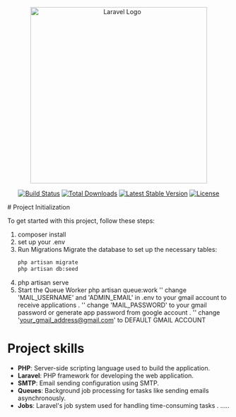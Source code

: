 <p align="center"><a href="https://laravel.com" target="_blank"><img src="https://raw.githubusercontent.com/laravel/art/master/logo-lockup/5%20SVG/2%20CMYK/1%20Full%20Color/laravel-logolockup-cmyk-red.svg" width="400" alt="Laravel Logo"></a></p>

<p align="center">
<a href="https://github.com/laravel/framework/actions"><img src="https://github.com/laravel/framework/workflows/tests/badge.svg" alt="Build Status"></a>
<a href="https://packagist.org/packages/laravel/framework"><img src="https://img.shields.io/packagist/dt/laravel/framework" alt="Total Downloads"></a>
<a href="https://packagist.org/packages/laravel/framework"><img src="https://img.shields.io/packagist/v/laravel/framework" alt="Latest Stable Version"></a>
<a href="https://packagist.org/packages/laravel/framework"><img src="https://img.shields.io/packagist/l/laravel/framework" alt="License"></a>
</p>
# Project Initialization

To get started with this project, follow these steps:
1. composer install
2. set up your .env 
3. Run Migrations
   Migrate the database to set up the necessary tables:
   ```bash
   php artisan migrate
   php artisan db:seed
4. php artisan serve
5. Start the Queue Worker
    php artisan queue:work
 '' change 'MAIL_USERNAME' and 'ADMIN_EMAIL' in .env to your gmail account to receive applications .
 '' change 'MAIL_PASSWORD' to your gmail password or generate app password from google account .
 '' change 'your_gmail_address@gmail.com' to DEFAULT GMAIL ACCOUNT 

 # Project skills 
- **PHP**: Server-side scripting language used to build the application.
- **Laravel**: PHP framework for developing the web application.
- **SMTP**: Email sending configuration using SMTP.
- **Queues**: Background job processing for tasks like sending emails asynchronously.
- **Jobs**: Laravel's job system used for handling time-consuming tasks .
.....
